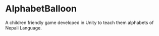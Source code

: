 # AlphabetBalloon
A children friendly game developed in Unity to teach them alphabets of Nepali Language.
